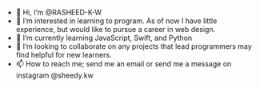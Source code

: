 - 👋 Hi, I’m @RASHEED-K-W
- 👀 I’m interested in learning to program. As of now I have little experience, but would like to pursue a career in web design.
- 🌱 I’m currently learning JavaScript, Swift, and Python
- 💞️ I’m looking to collaborate on any projects that lead programmers may find helpful for new learners. 
- 📫 How to reach me; send me an email or send me a message on instagram @sheedy.kw

<!---
RASHEED-K-W/RASHEED-K-W is a ✨ special ✨ repository because its `README.md` (this file) appears on your GitHub profile.
You can click the Preview link to take a look at your changes.
--->
